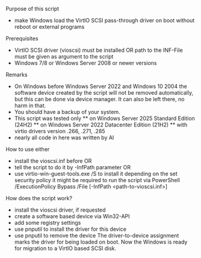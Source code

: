 Purpose of this script
* make Windows load the VirtIO SCSI pass-through driver on boot without reboot or external programs

Prerequisites
* VirtIO SCSI driver (vioscsi) must be installed OR path to the INF-File must be given as argument to the script
* Windows 7/8 or Windows Server 2008 or newer versions

Remarks
* On Windows before Windows Server 2022 and Windows 10 2004 the software device created by the script will not be removed automatically, but this can be done via device manager. It can also be left there, no harm in that.
* You should have a backup of your system.
* This script was tested only 
** on Windows Server 2025 Standard Edition (24H2)
** on Windows Server 2022 Datacenter Edition (21H2)
** with virtio drivers version .266, .271, .285
* nearly all code in here was written by AI

How to use
either 
* install the vioscsi.inf before OR
* tell the script to do it by -InfPath parameter OR
* use virtio-win-guest-tools.exe /S to install it
depending on the set security policy it might be required to run the script via
PowerShell /ExecutionPolicy Bypass /File <path-to-this-script-file> [-InfPath <path-to-vioscsi.inf>]

How does the script work?
* install the vioscsi driver, if requested
* create a software based device via Win32-API
* add some registry settings
* use pnputil to install the driver for this device
* use pnputil to remove the device
The driver-to-device assignment marks the driver for being loaded on boot.
Now the Windows is ready for migration to a VirtIO based SCSI disk.
